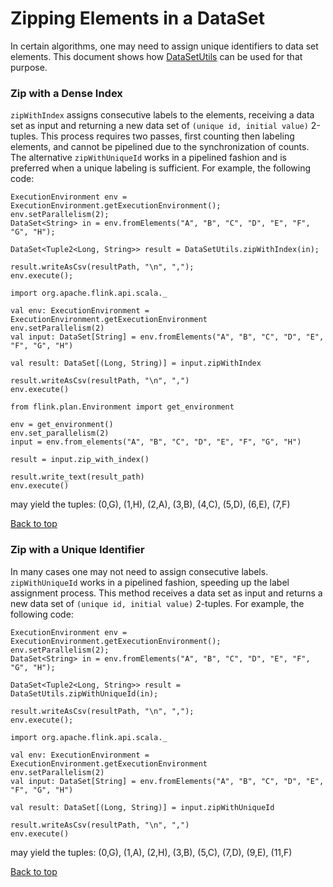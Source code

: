 

# Zipping Elements in a DataSet

In certain algorithms, one may need to assign unique identifiers to data set elements. This document shows how [DataSetUtils](https://github.com/apache/flink/blob/master//flink-java/src/main/java/org/apache/flink/api/java/utils/DataSetUtils.java) can be used for that purpose.

### Zip with a Dense Index

`zipWithIndex` assigns consecutive labels to the elements, receiving a data set as input and returning a new data set of `(unique id, initial value)` 2-tuples. This process requires two passes, first counting then labeling elements, and cannot be pipelined due to the synchronization of counts. The alternative `zipWithUniqueId` works in a pipelined fashion and is preferred when a unique labeling is sufficient. For example, the following code:



```
ExecutionEnvironment env = ExecutionEnvironment.getExecutionEnvironment();
env.setParallelism(2);
DataSet<String> in = env.fromElements("A", "B", "C", "D", "E", "F", "G", "H");

DataSet<Tuple2<Long, String>> result = DataSetUtils.zipWithIndex(in);

result.writeAsCsv(resultPath, "\n", ",");
env.execute();
```





```
import org.apache.flink.api.scala._

val env: ExecutionEnvironment = ExecutionEnvironment.getExecutionEnvironment
env.setParallelism(2)
val input: DataSet[String] = env.fromElements("A", "B", "C", "D", "E", "F", "G", "H")

val result: DataSet[(Long, String)] = input.zipWithIndex

result.writeAsCsv(resultPath, "\n", ",")
env.execute()
```





```
from flink.plan.Environment import get_environment

env = get_environment()
env.set_parallelism(2)
input = env.from_elements("A", "B", "C", "D", "E", "F", "G", "H")

result = input.zip_with_index()

result.write_text(result_path)
env.execute()
```



may yield the tuples: (0,G), (1,H), (2,A), (3,B), (4,C), (5,D), (6,E), (7,F)

[Back to top](#top)

### Zip with a Unique Identifier

In many cases one may not need to assign consecutive labels. `zipWithUniqueId` works in a pipelined fashion, speeding up the label assignment process. This method receives a data set as input and returns a new data set of `(unique id, initial value)` 2-tuples. For example, the following code:



```
ExecutionEnvironment env = ExecutionEnvironment.getExecutionEnvironment();
env.setParallelism(2);
DataSet<String> in = env.fromElements("A", "B", "C", "D", "E", "F", "G", "H");

DataSet<Tuple2<Long, String>> result = DataSetUtils.zipWithUniqueId(in);

result.writeAsCsv(resultPath, "\n", ",");
env.execute();
```





```
import org.apache.flink.api.scala._

val env: ExecutionEnvironment = ExecutionEnvironment.getExecutionEnvironment
env.setParallelism(2)
val input: DataSet[String] = env.fromElements("A", "B", "C", "D", "E", "F", "G", "H")

val result: DataSet[(Long, String)] = input.zipWithUniqueId

result.writeAsCsv(resultPath, "\n", ",")
env.execute()
```



may yield the tuples: (0,G), (1,A), (2,H), (3,B), (5,C), (7,D), (9,E), (11,F)

[Back to top](#top)

